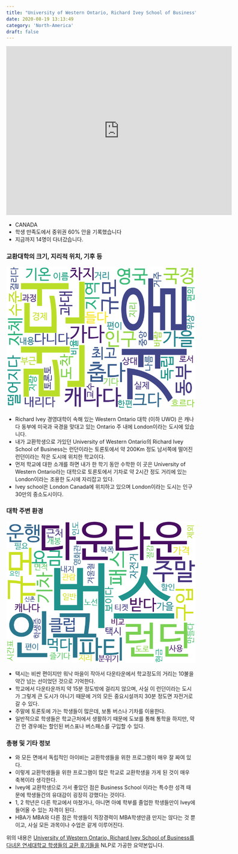 ```yaml
---
title: "University of Western Ontario, Richard Ivey School of Business"
date: 2020-08-19 13:13:49
category: 'North-America'
draft: false
---
```


<iframe
width="600"
height="450"
frameborder="0" style="border:0"
src="https://www.google.com/maps/embed/v1/place?key=AIzaSyC9e1AME-pVmWC4hBpFdu5S4dKzyepa3HQ&q=University+of+Western+Ontario,+Richard+Ivey+School+of+Business&center=43.0043193,-81.27785859999999&zoom=14" allowfullscreen>
</iframe>

* CANADA
* 학생 만족도에서 중위권 60% 안을 기록했습니다
* 지금까지 14명이 다녀갔습니다. 

### 교환대학의 크기, 지리적 위치, 기후 등

![gen_info-WordCloud](../univ_wordclouds_okt/gen_info/CA000018_gen_info_okt.png)

* Richard Ivey 경영대학이 속해 있는 Western Ontario 대학 (이하 UWO) 은 캐나다 동부에 미국과 국경을 맞대고 있는 Ontario 주 내에 London이라는 도시에 있습니다.
* 내가 교환학생으로 가있던 University of Western Ontario의 Richard Ivey School of Business는 런던이라는 토론토에서 약 200Km 정도 남서쪽에 떨어진 런던이라는 작은 도시에 위치한 학교이다.
* 먼저 학교에 대한 소개를 하면 내가 한 학기 동안 수학한 이 곳은 University of Western Ontario라는 대학으로 토론토에서 기차로 약 2시간 정도 거리에 있는 London이라는 조용한 도시에 자리잡고 있다.
* Ivey school은 London Canada에 위치하고 있으며 London이라는 도시는 인구 30만의 중소도시이다.


### 대학 주변 환경

![env_info-WordCloud](../univ_wordclouds_okt/env_info/CA000018_env_info_okt.png)

* 택시는 비싼 편이지만 워낙 마을이 작아서 다운타운에서 학교정도의 거리는 10불을 약간 넘는 선이었던 것으로 기억한다.
* 학교에서 다운타운까지 약 15분 정도밖에 걸리지 않으며, 사실 이 런던이라는 도시가 그렇게 큰 도시가 아니기 때문에 거의 모든 중요시설까지 30분 정도면 자전거로 갈 수 있다.
* 주말에 토론토에 가는 학생들이 많은데, 보통 버스나 기차를 이용한다.
* 일반적으로 학생들은 학교근처에서 생활하기 때문에 도보를 통해 통학을 하지만, 약간 먼 경우에는 할인된 버스표나 버스패스를 구입할 수 있다.


### 총평 및 기타 정보 
* 와 모든 면에서 독립적인 아이비는 교환학생들을 위한 프로그램이 매우 잘 짜여 있다.
* 이렇게 교환학생들을 위한 프로그램이 많은 학교로 교환학생을 가게 된 것이 매우 축복이라 생각한다.
* Ivey에 교환학생으로 가서 좋았던 점은 Business School 이라는 특수한 성격 때문에 학생들간의 유대감이 굉장히 강했다는 것이다.
* 1, 2 학년은 다른 학교에서 마쳤거나, 아니면 아예 학부를 졸업한 학생들만이 Ivey에 들어올 수 있는 자격이 된다.
* HBA가 MBA와 다른 점은 학생들이 직장경력이 MBA학생만큼 만지는 않다는 것 뿐이고, 사실 모든 과목이나 수업은 같게 이루어진다.


위의 내용은 [University of Western Ontario, Richard Ivey School of Business를 다녀온 연세대학교 학생들의 교환 후기들을](http://oia.yonsei.ac.kr/partner/expReport.asp?ucode=CA000018&bgbn=A) NLP로 가공한 요약본입니다. 
